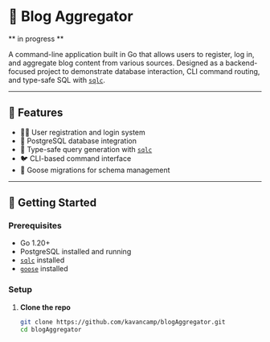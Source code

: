 # 📰 Blog Aggregator
** in progress **

A command-line application built in Go that allows users to register, log in, and aggregate blog content from various sources. Designed as a backend-focused project to demonstrate database interaction, CLI command routing, and type-safe SQL with [`sqlc`](https://github.com/sqlc-dev/sqlc).

---

## 📌 Features

- 🧑‍💻 User registration and login system
- 💾 PostgreSQL database integration
- 🔧 Type-safe query generation with [`sqlc`](https://github.com/sqlc-dev/sqlc)
- 🐦 CLI-based command interface
- 🔁 Goose migrations for schema management

---

## 🚀 Getting Started

### Prerequisites

- Go 1.20+
- PostgreSQL installed and running
- [`sqlc`](https://docs.sqlc.dev/en/latest/overview/install.html) installed
- [`goose`](https://github.com/pressly/goose) installed

### Setup

1. **Clone the repo**
   ```bash
   git clone https://github.com/kavancamp/blogAggregator.git
   cd blogAggregator
